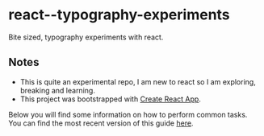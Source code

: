 # react--typography-experiments

Bite sized, typography experiments with react.


## Notes

- This is quite an experimental repo, I am new to react so I am exploring, breaking and learning.
- This project was bootstrapped with [Create React App](https://github.com/facebookincubator/create-react-app).

Below you will find some information on how to perform common tasks.<br>
You can find the most recent version of this guide [here](https://github.com/facebookincubator/create-react-app/blob/master/packages/react-scripts/template/README.md).

